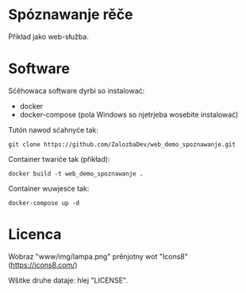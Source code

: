 # Spóznawanje rěče

Přikład jako web-słužba.

# Software

Sćěhowaca software dyrbi so instalować:

* docker
* docker-compose (pola Windows so njetrjeba wosebite instalować)

Tutón nawod sćahnyće tak:

```console
git clone https://github.com/ZalozbaDev/web_demo_spoznawanje.git
```

Container twariće tak (přikład):

```console
docker build -t web_demo_spoznawanje .
```

Container wuwjesće tak:

```console
docker-compose up -d
```

# Licenca

Wobraz "www/img/lampa.png" prěnjotny wot "Icons8" (https://icons8.com/)

Wŝitke druhe dataje: hlej "LICENSE".
